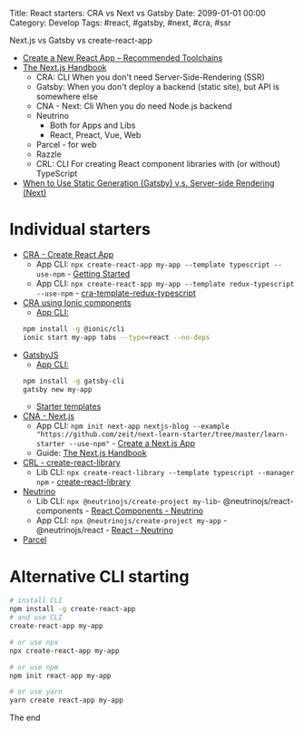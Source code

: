 Title: React starters: CRA vs Next vs Gatsby
Date: 2099-01-01 00:00
Category: Develop
Tags: #react, #gatsby, #next, #cra, #ssr

Next.js vs Gatsby vs create-react-app

* [Create a New React App – Recommended Toolchains](https://reactjs.org/docs/create-a-new-react-app.html#recommended-toolchains)
* [The Next.js Handbook](https://www.freecodecamp.org/news/the-next-js-handbook/#next-js-vs-gatsby-vs-create-react-app)
    * CRA: CLI When you don't need Server-Side-Rendering (SSR)
    * Gatsby: When you don't deploy a backend (static site), but API is somewhere else
    * CNA - Next: Cli When you do need Node.js backend
    * Neutrino
        * Both for Apps and Libs
        * React, Preact, Vue, Web
    * Parcel - for web
    * Razzle
    * CRL: CLI For creating React component libraries with (or without) TypeScript
* [When to Use Static Generation (Gatsby) v.s. Server-side Rendering (Next)](https://next-learn-starter.now.sh/posts/ssg-ssr)

# Individual starters

* [CRA - Create React App](https://create-react-app.dev/)
    * App CLI: `npx create-react-app my-app --template typescript --use-npm` - [Getting Started](https://create-react-app.dev/docs/getting-started)
    * App CLI: `npx create-react-app my-app --template redux-typescript --use-npm` - [cra-template-redux-typescript](https://github.com/reduxjs/cra-template-redux-typescript)
* [CRA using Ionic components](https://ionicframework.com/)
    * [App CLI:](https://ionicframework.com/docs/cli/commands/start)
    ```bash
    npm install -g @ionic/cli
    ionic start my-app tabs --type=react --no-deps
    ```
* [GatsbyJS](https://www.gatsbyjs.org/)
    * [App CLI:](https://www.gatsbyjs.org/docs/quick-start/)  
    ```bash
    npm install -g gatsby-cli
    gatsby new my-app
    ```
    * [Starter templates](https://www.gatsbyjs.org/starters?v=2)
* [CNA - Next.js](https://nextjs.org/)
    * App CLI: `npm init next-app nextjs-blog --example "https://github.com/zeit/next-learn-starter/tree/master/learn-starter --use-npm"` - [Create a Next.js App](https://nextjs.org/learn/basics/create-nextjs-app/setup)
    * Guide: [The Next.js Handbook](https://www.freecodecamp.org/news/the-next-js-handbook/)
* [CRL - create-react-library](https://www.npmjs.com/package/create-react-library)
    * Lib CLI: `npx create-react-library --template typescript --manager npm` - [create-react-library](https://www.npmjs.com/package/create-react-library)
* [Neutrino](https://neutrinojs.org/)
    * Lib CLI: `npx @neutrinojs/create-project my-lib`- @neutrinojs/react-components - [React Components - Neutrino](https://neutrinojs.org/packages/react-components/)
    * App CLI: `npx @neutrinojs/create-project my-app` - @neutrinojs/react - [React - Neutrino](https://neutrinojs.org/packages/react/)
* [Parcel](https://parceljs.org/getting_started.html)

# Alternative CLI starting

```bash
# install CLI
npm install -g create-react-app
# and use CLI
create-react-app my-app

# or use npx
npx create-react-app my-app

# or use npm
npm init react-app my-app

# or use yarn
yarn create react-app my-app
```

The end